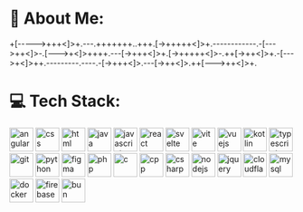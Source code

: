 # 💫 About Me:
+[----->+++<]>+.---.+++++++..+++.[->+++++<]>+.------------.-[--->++<]>-.[--->+<]>++++.---[->+++<]>+.[->+++++<]>-.++[->++<]>+.-[--->+<]>++.---------.----.-[->+++<]>.---[->++<]>.++[--->++<]>+.<br>
# 💻 Tech Stack:
<p>
  <a target="_blank" href="https://portfolio-enea.web.app/stack/angular.svg" style="display: inline-block;">
    <img src="https://portfolio-enea.web.app/stack/angular.svg" alt="angular" width="42" height="42" />
  </a>
  <a target="_blank" href="https://portfolio-enea.web.app/stack/css.svg" style="display: inline-block;">
    <img src="https://portfolio-enea.web.app/stack/css.svg" alt="css" width="42" height="42" />
  </a>
  <a target="_blank" href="https://portfolio-enea.web.app/stack/html.svg" style="display: inline-block;">
    <img src="https://portfolio-enea.web.app/stack/html.svg" alt="html" width="42" height="42" />
  </a>
  <a target="_blank" href="https://portfolio-enea.web.app/stack/java.svg" style="display: inline-block;">
    <img src="https://portfolio-enea.web.app/stack/java.svg" alt="java" width="42" height="42" />
  </a>
  <a target="_blank" href="https://portfolio-enea.web.app/stack/js.svg" style="display: inline-block;">
    <img src="https://portfolio-enea.web.app/stack/js.svg" alt="javascript" width="42" height="42" />
  </a>
  <a target="_blank" href="https://portfolio-enea.web.app/stack/react.svg" style="display: inline-block;">
    <img src="https://portfolio-enea.web.app/stack/react.svg" alt="react" width="42" height="42" />
  </a>
  <a target="_blank" href="https://portfolio-enea.web.app/stack/svelte.svg" style="display: inline-block;">
    <img src="https://portfolio-enea.web.app/stack/svelte.svg" alt="svelte" width="42" height="42" />
  </a>
  <a target="_blank" href="https://portfolio-enea.web.app/stack/vite.svg" style="display: inline-block;">
    <img src="https://portfolio-enea.web.app/stack/vite.svg" alt="vite" width="42" height="42" />
  </a>
  <a target="_blank" href="https://portfolio-enea.web.app/stack/vuejs.svg" style="display: inline-block;">
    <img src="https://portfolio-enea.web.app/stack/vuejs.svg" alt="vuejs" width="42" height="42" />
  </a>
  <a target="_blank" href="https://portfolio-enea.web.app/stack/kt.svg" style="display: inline-block;">
    <img src="https://portfolio-enea.web.app/stack/kt.svg" alt="kotlin" width="42" height="42" />
  </a>
  <a target="_blank" href="https://portfolio-enea.web.app/stack/ts.svg" style="display: inline-block;">
    <img src="https://portfolio-enea.web.app/stack/ts.svg" alt="typescript" width="42" height="42" />
  </a>
  <a target="_blank" href="https://portfolio-enea.web.app/stack/git.svg" style="display: inline-block;">
    <img src="https://portfolio-enea.web.app/stack/git.svg" alt="git" width="42" height="42" />
  </a>
  <a target="_blank" href="https://portfolio-enea.web.app/stack/python.svg" style="display: inline-block;">
    <img src="https://portfolio-enea.web.app/stack/python.svg" alt="python" width="42" height="42" />
  </a>
  <a target="_blank" href="https://portfolio-enea.web.app/stack/figma.svg" style="display: inline-block;">
    <img src="https://portfolio-enea.web.app/stack/figma.svg" alt="figma" width="42" height="42" />
  </a>
  <a target="_blank" href="https://portfolio-enea.web.app/stack/php.svg" style="display: inline-block;">
    <img src="https://portfolio-enea.web.app/stack/php.svg" alt="php" width="42" height="42" />
  </a>
  <a target="_blank" href="https://portfolio-enea.web.app/stack/c.svg" style="display: inline-block;">
    <img src="https://portfolio-enea.web.app/stack/c.svg" alt="c" width="42" height="42" />
  </a>
  <a target="_blank" href="https://portfolio-enea.web.app/stack/cpp.svg" style="display: inline-block;">
    <img src="https://portfolio-enea.web.app/stack/cpp.svg" alt="cpp" width="42" height="42" />
  </a>
  <a target="_blank" href="https://portfolio-enea.web.app/stack/csharp.svg" style="display: inline-block;">
    <img src="https://portfolio-enea.web.app/stack/csharp.svg" alt="csharp" width="42" height="42" />
  </a>
  <a target="_blank" href="https://portfolio-enea.web.app/stack/nodejs.svg" style="display: inline-block;">
    <img src="https://portfolio-enea.web.app/stack/nodejs.svg" alt="nodejs" width="42" height="42" />
  </a>
  <a target="_blank" href="https://portfolio-enea.web.app/stack/jquery.svg" style="display: inline-block;">
    <img src="https://portfolio-enea.web.app/stack/jquery.svg" alt="jquery" width="42" height="42" />
  </a>
  <a target="_blank" href="https://portfolio-enea.web.app/stack/cloudflare.svg" style="display: inline-block;">
    <img src="https://portfolio-enea.web.app/stack/cloudflare.svg" alt="cloudflare" width="42" height="42" />
  </a>
  <a target="_blank" href="https://portfolio-enea.web.app/stack/mysql.svg" style="display: inline-block;">
    <img src="https://portfolio-enea.web.app/stack/mysql.svg" alt="mysql" width="42" height="42" />
  </a>
  <a target="_blank" href="https://portfolio-enea.web.app/stack/docker.svg" style="display: inline-block;">
    <img src="https://portfolio-enea.web.app/stack/docker.svg" alt="docker" width="42" height="42" />
  </a>
  <a target="_blank" href="https://portfolio-enea.web.app/stack/firebase.svg" style="display: inline-block;">
    <img src="https://portfolio-enea.web.app/stack/firebase.svg" alt="firebase" width="42" height="42" />
  </a>
  <a target="_blank" href="https://portfolio-enea.web.app/stack/bun.svg" style="display: inline-block;">
    <img src="https://portfolio-enea.web.app/stack/bun.svg" alt="bun" width="42" height="42" />
  </a>
</p>


<br>

